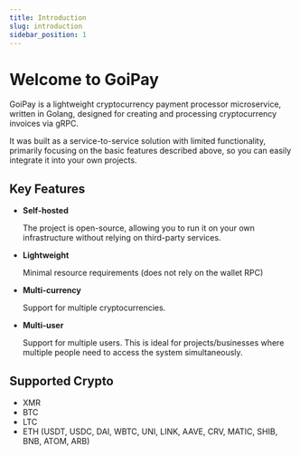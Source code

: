 ```yaml
---
title: Introduction
slug: introduction
sidebar_position: 1
---
```


# Welcome to GoiPay

GoiPay is a lightweight cryptocurrency payment processor microservice, written in Golang, designed for creating and processing cryptocurrency invoices via gRPC.

It was built as a service-to-service solution with limited functionality, primarily focusing on the basic features described above, so you can easily integrate it into your own projects.

## Key Features

- **Self-hosted**

    The project is open-source, allowing you to run it on your own infrastructure without relying on third-party services.

- **Lightweight**

    Minimal resource requirements (does not rely on the wallet RPC)

- **Multi-currency**

    Support for multiple cryptocurrencies.

- **Multi-user**
    
    Support for multiple users. This is ideal for projects/businesses where multiple people need to access the system simultaneously.

## Supported Crypto
- XMR
- BTC
- LTC
- ETH (USDT, USDC, DAI, WBTC, UNI, LINK, AAVE, CRV, MATIC, SHIB, BNB, ATOM, ARB)
